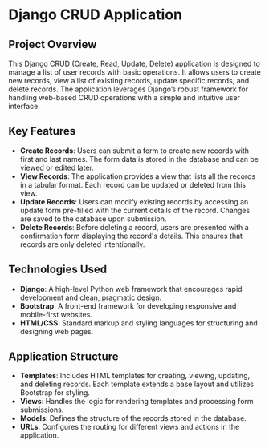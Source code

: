 # Django CRUD Application

## Project Overview

This Django CRUD (Create, Read, Update, Delete) application is designed to manage a list of user records with basic operations. It allows users to create new records, view a list of existing records, update specific records, and delete records. The application leverages Django’s robust framework for handling web-based CRUD operations with a simple and intuitive user interface.

## Key Features

- **Create Records**: Users can submit a form to create new records with first and last names. The form data is stored in the database and can be viewed or edited later.
- **View Records**: The application provides a view that lists all the records in a tabular format. Each record can be updated or deleted from this view.
- **Update Records**: Users can modify existing records by accessing an update form pre-filled with the current details of the record. Changes are saved to the database upon submission.
- **Delete Records**: Before deleting a record, users are presented with a confirmation form displaying the record's details. This ensures that records are only deleted intentionally.

## Technologies Used

- **Django**: A high-level Python web framework that encourages rapid development and clean, pragmatic design.
- **Bootstrap**: A front-end framework for developing responsive and mobile-first websites.
- **HTML/CSS**: Standard markup and styling languages for structuring and designing web pages.

## Application Structure

- **Templates**: Includes HTML templates for creating, viewing, updating, and deleting records. Each template extends a base layout and utilizes Bootstrap for styling.
- **Views**: Handles the logic for rendering templates and processing form submissions.
- **Models**: Defines the structure of the records stored in the database.
- **URLs**: Configures the routing for different views and actions in the application.
